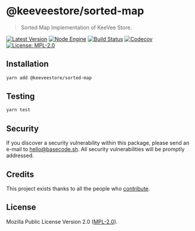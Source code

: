 # @keeveestore/sorted-map

> Sorted Map Implementation of KeeVee Store.

[![Latest Version](https://badgen.now.sh/npm/v/@keeveestore/sorted-map)](https://www.npmjs.com/package/@keeveestore/sorted-map)
[![Node Engine](https://badgen.now.sh/npm/node/@keeveestore/sorted-map)](https://www.npmjs.com/package/@keeveestore/sorted-map)
[![Build Status](https://badgen.now.sh/circleci/github/keeveestore/sorted-map)](https://circleci.com/gh/keeveestore/sorted-map)
[![Codecov](https://badgen.now.sh/codecov/c/github/keeveestore/sorted-map)](https://codecov.io/gh/keeveestore/sorted-map)
[![License: MPL-2.0](https://badgen.now.sh/badge/license/MPL-2.0/green)](https://mozilla.org/MPL/2.0/)

## Installation

```bash
yarn add @keeveestore/sorted-map
```

## Testing

```bash
yarn test
```

## Security

If you discover a security vulnerability within this package, please send an e-mail to hello@basecode.sh. All security vulnerabilities will be promptly addressed.

## Credits

This project exists thanks to all the people who [contribute](../../contributors).

## License

Mozilla Public License Version 2.0 ([MPL-2.0](./LICENSE)).
